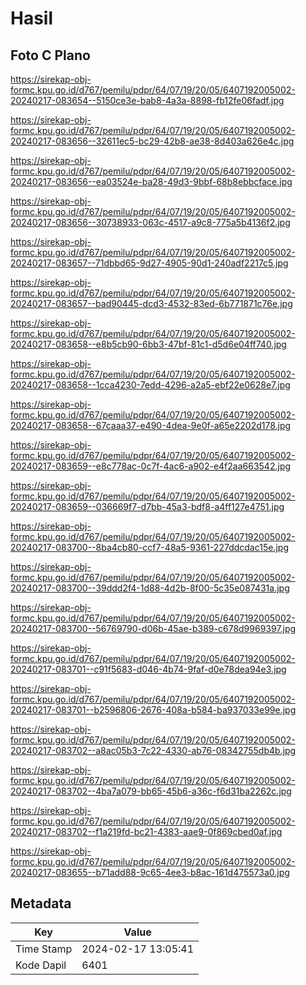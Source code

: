 # Hasil

## Foto C Plano

https://sirekap-obj-formc.kpu.go.id/d767/pemilu/pdpr/64/07/19/20/05/6407192005002-20240217-083654--5150ce3e-bab8-4a3a-8898-fb12fe06fadf.jpg

https://sirekap-obj-formc.kpu.go.id/d767/pemilu/pdpr/64/07/19/20/05/6407192005002-20240217-083656--32611ec5-bc29-42b8-ae38-8d403a626e4c.jpg

https://sirekap-obj-formc.kpu.go.id/d767/pemilu/pdpr/64/07/19/20/05/6407192005002-20240217-083656--ea03524e-ba28-49d3-9bbf-68b8ebbcface.jpg

https://sirekap-obj-formc.kpu.go.id/d767/pemilu/pdpr/64/07/19/20/05/6407192005002-20240217-083656--30738933-063c-4517-a9c8-775a5b4136f2.jpg

https://sirekap-obj-formc.kpu.go.id/d767/pemilu/pdpr/64/07/19/20/05/6407192005002-20240217-083657--71dbbd65-9d27-4905-90d1-240adf2217c5.jpg

https://sirekap-obj-formc.kpu.go.id/d767/pemilu/pdpr/64/07/19/20/05/6407192005002-20240217-083657--bad90445-dcd3-4532-83ed-6b771871c76e.jpg

https://sirekap-obj-formc.kpu.go.id/d767/pemilu/pdpr/64/07/19/20/05/6407192005002-20240217-083658--e8b5cb90-6bb3-47bf-81c1-d5d6e04ff740.jpg

https://sirekap-obj-formc.kpu.go.id/d767/pemilu/pdpr/64/07/19/20/05/6407192005002-20240217-083658--1cca4230-7edd-4296-a2a5-ebf22e0628e7.jpg

https://sirekap-obj-formc.kpu.go.id/d767/pemilu/pdpr/64/07/19/20/05/6407192005002-20240217-083658--67caaa37-e490-4dea-9e0f-a65e2202d178.jpg

https://sirekap-obj-formc.kpu.go.id/d767/pemilu/pdpr/64/07/19/20/05/6407192005002-20240217-083659--e8c778ac-0c7f-4ac6-a902-e4f2aa663542.jpg

https://sirekap-obj-formc.kpu.go.id/d767/pemilu/pdpr/64/07/19/20/05/6407192005002-20240217-083659--036669f7-d7bb-45a3-bdf8-a4ff127e4751.jpg

https://sirekap-obj-formc.kpu.go.id/d767/pemilu/pdpr/64/07/19/20/05/6407192005002-20240217-083700--8ba4cb80-ccf7-48a5-9361-227ddcdac15e.jpg

https://sirekap-obj-formc.kpu.go.id/d767/pemilu/pdpr/64/07/19/20/05/6407192005002-20240217-083700--39ddd2f4-1d88-4d2b-8f00-5c35e087431a.jpg

https://sirekap-obj-formc.kpu.go.id/d767/pemilu/pdpr/64/07/19/20/05/6407192005002-20240217-083700--56769790-d06b-45ae-b389-c678d9969397.jpg

https://sirekap-obj-formc.kpu.go.id/d767/pemilu/pdpr/64/07/19/20/05/6407192005002-20240217-083701--c91f5683-d046-4b74-9faf-d0e78dea94e3.jpg

https://sirekap-obj-formc.kpu.go.id/d767/pemilu/pdpr/64/07/19/20/05/6407192005002-20240217-083701--b2596806-2676-408a-b584-ba937033e99e.jpg

https://sirekap-obj-formc.kpu.go.id/d767/pemilu/pdpr/64/07/19/20/05/6407192005002-20240217-083702--a8ac05b3-7c22-4330-ab76-08342755db4b.jpg

https://sirekap-obj-formc.kpu.go.id/d767/pemilu/pdpr/64/07/19/20/05/6407192005002-20240217-083702--4ba7a079-bb65-45b6-a36c-f6d31ba2262c.jpg

https://sirekap-obj-formc.kpu.go.id/d767/pemilu/pdpr/64/07/19/20/05/6407192005002-20240217-083702--f1a219fd-bc21-4383-aae9-0f869cbed0af.jpg

https://sirekap-obj-formc.kpu.go.id/d767/pemilu/pdpr/64/07/19/20/05/6407192005002-20240217-083655--b71add88-9c65-4ee3-b8ac-161d475573a0.jpg


## Metadata

| Key        | Value               |
| ---------- | ------------------- |
| Time Stamp | 2024-02-17 13:05:41 |
| Kode Dapil | 6401                |



